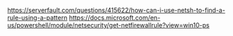 https://serverfault.com/questions/415622/how-can-i-use-netsh-to-find-a-rule-using-a-pattern
https://docs.microsoft.com/en-us/powershell/module/netsecurity/get-netfirewallrule?view=win10-ps
